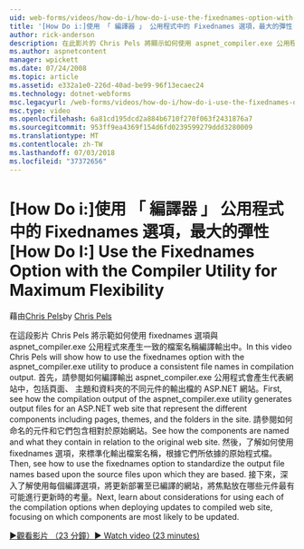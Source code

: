 ```yaml
---
uid: web-forms/videos/how-do-i/how-do-i-use-the-fixednames-option-with-the-compiler-utility-for-maximum-flexibility
title: '[How Do i:]使用 「 編譯器 」 公用程式中的 Fixednames 選項，最大的彈性 |Microsoft Docs'
author: rick-anderson
description: 在此影片的 Chris Pels 將顯示如何使用 aspnet_compiler.exe 公用程式中的 fixednames 選項，以產生編譯 ou 中一致的檔案名稱...
ms.author: aspnetcontent
manager: wpickett
ms.date: 07/24/2008
ms.topic: article
ms.assetid: e332a1e0-226d-40ad-be99-96f13ecaec24
ms.technology: dotnet-webforms
msc.legacyurl: /web-forms/videos/how-do-i/how-do-i-use-the-fixednames-option-with-the-compiler-utility-for-maximum-flexibility
msc.type: video
ms.openlocfilehash: 6a81cd195dcd2a884b6710f270f063f2431876a7
ms.sourcegitcommit: 953ff9ea4369f154d6fd0239599279ddd3280009
ms.translationtype: MT
ms.contentlocale: zh-TW
ms.lasthandoff: 07/03/2018
ms.locfileid: "37372656"
---
```

<a name="how-do-i-use-the-fixednames-option-with-the-compiler-utility-for-maximum-flexibility"></a><span data-ttu-id="98b99-103">[How Do i:]使用 「 編譯器 」 公用程式中的 Fixednames 選項，最大的彈性</span><span class="sxs-lookup"><span data-stu-id="98b99-103">[How Do I:] Use the Fixednames Option with the Compiler Utility for Maximum Flexibility</span></span>
====================
<span data-ttu-id="98b99-104">藉由[Chris Pels](https://twitter.com/chrispels)</span><span class="sxs-lookup"><span data-stu-id="98b99-104">by [Chris Pels](https://twitter.com/chrispels)</span></span>

<span data-ttu-id="98b99-105">在這段影片 Chris Pels 將示範如何使用 fixednames 選項與 aspnet\_compiler.exe 公用程式來產生一致的檔案名稱編譯輸出中。</span><span class="sxs-lookup"><span data-stu-id="98b99-105">In this video Chris Pels will show how to use the fixednames option with the aspnet\_compiler.exe utility to produce a consistent file names in compilation output.</span></span> <span data-ttu-id="98b99-106">首先，請參閱如何編譯輸出 aspnet\_compiler.exe 公用程式會產生代表網站中，包括頁面、 主題和資料夾的不同元件的輸出檔的 ASP.NET 網站。</span><span class="sxs-lookup"><span data-stu-id="98b99-106">First, see how the compilation output of the aspnet\_compiler.exe utility generates output files for an ASP.NET web site that represent the different components including pages, themes, and the folders in the site.</span></span> <span data-ttu-id="98b99-107">請參閱如何命名的元件和它們包含相對於原始網站。</span><span class="sxs-lookup"><span data-stu-id="98b99-107">See how the components are named and what they contain in relation to the original web site.</span></span> <span data-ttu-id="98b99-108">然後，了解如何使用 fixednames 選項，來標準化輸出檔案名稱，根據它們所依據的原始程式檔。</span><span class="sxs-lookup"><span data-stu-id="98b99-108">Then, see how to use the fixednames option to standardize the output file names based upon the source files upon which they are based.</span></span> <span data-ttu-id="98b99-109">接下來，深入了解使用每個編譯選項，將更新部署至已編譯的網站，將焦點放在哪些元件最有可能進行更新時的考量。</span><span class="sxs-lookup"><span data-stu-id="98b99-109">Next, learn about considerations for using each of the compilation options when deploying updates to compiled web site, focusing on which components are most likely to be updated.</span></span>

[<span data-ttu-id="98b99-110">&#9654;觀看影片 （23 分鐘）</span><span class="sxs-lookup"><span data-stu-id="98b99-110">&#9654; Watch video (23 minutes)</span></span>](https://channel9.msdn.com/Blogs/ASP-NET-Site-Videos/how-do-i-use-the-fixednames-option-with-the-compiler-utility-for-maximum-flexibility)

